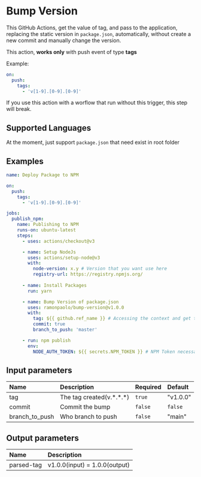 # Bump Version

This GitHub Actions, get the value of tag, and pass to the application, replacing the static version in `package.json`, automatically, without create a new commit and manually change the version.

This action, **works only** with push event of type **tags**

Example:
```yml
on:
  push:
    tags:
      - 'v[1-9].[0-9].[0-9]'
```

If you use this action with a worflow that run without this trigger, this step will break.

## Supported Languages

At the moment, just support `package.json` that need exist in root folder

## Examples

```yml
name: Deploy Package to NPM

on:
  push:
    tags:
      - 'v[1-9].[0-9].[0-9]'

jobs:
  publish_npm:
    name: Publishing to NPM
    runs-on: ubuntu-latest
    steps:
      - uses: actions/checkout@v3

      - name: Setup NodeJs
        uses: actions/setup-node@v3
        with:
          node-version: x.y # Version that you want use here
          registry-url: https://registry.npmjs.org/
                    
      - name: Install Packages
        run: yarn

      - name: Bump Version of package.json
        uses: ramonpaolo/bump-version@v1.0.0
        with: 
          tag: ${{ github.ref_name }} # Accessing the context and get the reference_name, that in this case, is the tag that you created(ex: v1.0.0)
          commit: true
          branch_to_push: 'master'

      - run: npm publish
        env:
          NODE_AUTH_TOKEN: ${{ secrets.NPM_TOKEN }} # NPM Token necessary to deploy packages on pipelines CI/CD
```

## Input parameters
| Name                  | Description                 | Required  | Default  |
| :--                   | :--                         | :--       | :--      |
| tag                   | The tag created(v.\*.\*.\*) | `true`    | "v1.0.0" |
| commit                | Commit the bump             | `false`   | `false`  |
| branch_to_push        | Who branch to push          | `false`   | "main"   |

## Output parameters
| Name       | Description                   |
| :--        | :--                           |
| parsed-tag | v1.0.0(input) = 1.0.0(output) |